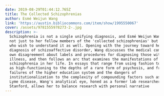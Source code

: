 ```yaml
---
date: 2019-08-29T01:44:12.765Z
title: The Collected Schizophrenias
author: Esmé Weijun Wang
link: 'https://austin.bibliocommons.com/item/show/1995550067'
cover: /assets/9781555978273-2-.jpg
description: >-
  Schizophrenia is not a single unifying diagnosis, and Esmé Weijun Wang writes
  not just to her fellow members of the 'collected schizophrenias' but to those
  who wish to understand it as well. Opening with the journey toward her
  diagnosis of schizoaffective disorder, Wang discusses the medical community's
  own disagreement about labels and procedures for diagnosing those with mental
  illness, and then follows an arc that examines the manifestations of
  schizophrenia in her life. In essays that range from using fashion to present
  as high-functioning to the depths of a rare form of psychosis, and from the
  failures of the higher education system and the dangers of
  institutionalization to the complexity of compounding factors such as PTSD and
  Lyme disease, Wang's analytical eye, honed as a former lab researcher at
  Stanford, allows her to balance research with personal narrative
---
```



